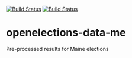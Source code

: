[![Build Status](https://github.com/openelections/openelections-data-me/actions/workflows/data_tests.yml/badge.svg?branch=master)](https://github.com/openelections/openelections-data-me/actions)
[![Build Status](https://github.com/openelections/openelections-data-me/actions/workflows/format_tests.yml/badge.svg?branch=master)](https://github.com/openelections/openelections-data-me/actions)

# openelections-data-me
Pre-processed results for Maine elections

